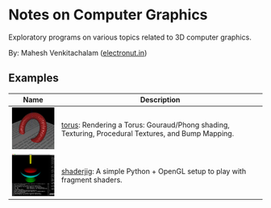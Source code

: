 # Notes on Computer Graphics 

Exploratory programs on various topics related to 3D computer graphics.

By: Mahesh Venkitachalam ([electronut.in][1])

## Examples 

| **Name** | **Description**|
|---|---|
| [![torus](media/torus_tn.png)][3]| [torus][3]: Rendering a Torus: Gouraud/Phong shading, Texturing, Procedural Textures, and Bump Mapping.|
| [![shaderjig](media/shaderjig_tn.png)][2]| [shaderjig][2]: A simple Python + OpenGL setup to play with fragment shaders.|


[1]: https://electronut.in/
[2]: https://github.com/mkvenkit/nocg/tree/main/shaderjig
[3]: https://github.com/mkvenkit/nocg/tree/main/src/torus
